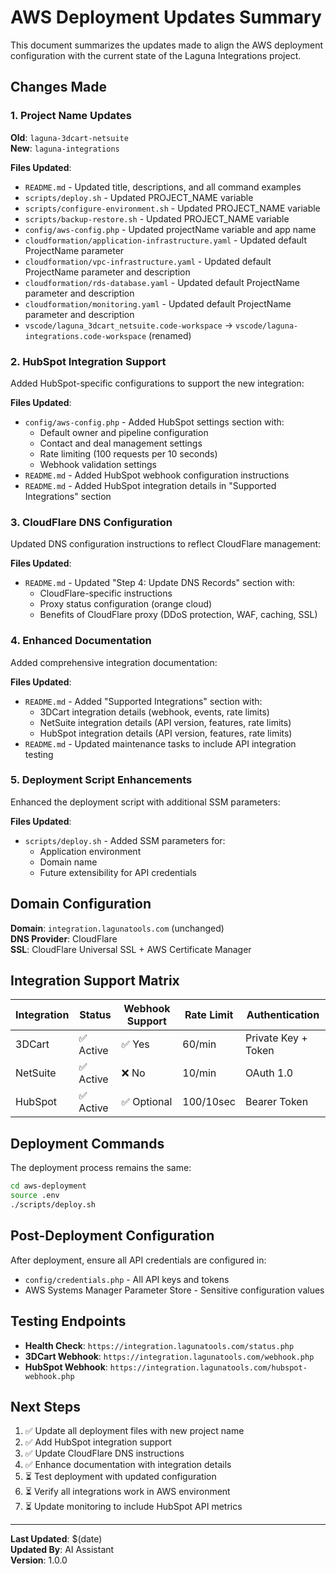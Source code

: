 # AWS Deployment Updates Summary

This document summarizes the updates made to align the AWS deployment configuration with the current state of the Laguna Integrations project.

## Changes Made

### 1. Project Name Updates
**Old**: `laguna-3dcart-netsuite`  
**New**: `laguna-integrations`

**Files Updated**:
- `README.md` - Updated title, descriptions, and all command examples
- `scripts/deploy.sh` - Updated PROJECT_NAME variable
- `scripts/configure-environment.sh` - Updated PROJECT_NAME variable
- `scripts/backup-restore.sh` - Updated PROJECT_NAME variable
- `config/aws-config.php` - Updated projectName variable and app name
- `cloudformation/application-infrastructure.yaml` - Updated default ProjectName parameter
- `cloudformation/vpc-infrastructure.yaml` - Updated default ProjectName parameter and description
- `cloudformation/rds-database.yaml` - Updated default ProjectName parameter and description
- `cloudformation/monitoring.yaml` - Updated default ProjectName parameter and description
- `vscode/laguna_3dcart_netsuite.code-workspace` → `vscode/laguna-integrations.code-workspace` (renamed)

### 2. HubSpot Integration Support
Added HubSpot-specific configurations to support the new integration:

**Files Updated**:
- `config/aws-config.php` - Added HubSpot settings section with:
  - Default owner and pipeline configuration
  - Contact and deal management settings
  - Rate limiting (100 requests per 10 seconds)
  - Webhook validation settings
- `README.md` - Added HubSpot webhook configuration instructions
- `README.md` - Added HubSpot integration details in "Supported Integrations" section

### 3. CloudFlare DNS Configuration
Updated DNS configuration instructions to reflect CloudFlare management:

**Files Updated**:
- `README.md` - Updated "Step 4: Update DNS Records" section with:
  - CloudFlare-specific instructions
  - Proxy status configuration (orange cloud)
  - Benefits of CloudFlare proxy (DDoS protection, WAF, caching, SSL)

### 4. Enhanced Documentation
Added comprehensive integration documentation:

**Files Updated**:
- `README.md` - Added "Supported Integrations" section with:
  - 3DCart integration details (webhook, events, rate limits)
  - NetSuite integration details (API version, features, rate limits)
  - HubSpot integration details (API version, features, rate limits)
- `README.md` - Updated maintenance tasks to include API integration testing

### 5. Deployment Script Enhancements
Enhanced the deployment script with additional SSM parameters:

**Files Updated**:
- `scripts/deploy.sh` - Added SSM parameters for:
  - Application environment
  - Domain name
  - Future extensibility for API credentials

## Domain Configuration

**Domain**: `integration.lagunatools.com` (unchanged)  
**DNS Provider**: CloudFlare  
**SSL**: CloudFlare Universal SSL + AWS Certificate Manager

## Integration Support Matrix

| Integration | Status | Webhook Support | Rate Limit | Authentication |
|-------------|--------|----------------|------------|----------------|
| 3DCart | ✅ Active | ✅ Yes | 60/min | Private Key + Token |
| NetSuite | ✅ Active | ❌ No | 10/min | OAuth 1.0 |
| HubSpot | ✅ Active | ✅ Optional | 100/10sec | Bearer Token |

## Deployment Commands

The deployment process remains the same:

```bash
cd aws-deployment
source .env
./scripts/deploy.sh
```

## Post-Deployment Configuration

After deployment, ensure all API credentials are configured in:
- `config/credentials.php` - All API keys and tokens
- AWS Systems Manager Parameter Store - Sensitive configuration values

## Testing Endpoints

- **Health Check**: `https://integration.lagunatools.com/status.php`
- **3DCart Webhook**: `https://integration.lagunatools.com/webhook.php`
- **HubSpot Webhook**: `https://integration.lagunatools.com/hubspot-webhook.php`

## Next Steps

1. ✅ Update all deployment files with new project name
2. ✅ Add HubSpot integration support
3. ✅ Update CloudFlare DNS instructions
4. ✅ Enhance documentation with integration details
5. ⏳ Test deployment with updated configuration
6. ⏳ Verify all integrations work in AWS environment
7. ⏳ Update monitoring to include HubSpot API metrics

---

**Last Updated**: $(date)  
**Updated By**: AI Assistant  
**Version**: 1.0.0